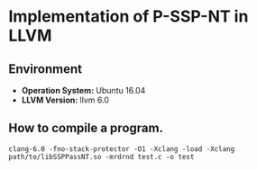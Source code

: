 # Implementation of P-SSP-NT in LLVM

## Environment 

- **Operation System:** Ubuntu 16.04
- **LLVM Version:** llvm 6.0


## How to compile a program.
```clang-6.0 -fno-stack-protector -O1 -Xclang -load -Xclang path/to/libSSPPassNT.so -mrdrnd test.c -o test```
